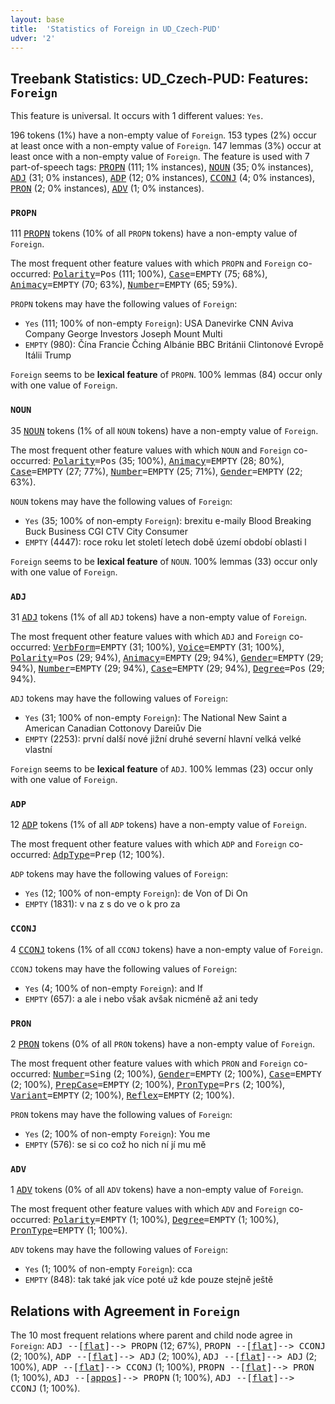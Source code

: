 ```yaml
---
layout: base
title:  'Statistics of Foreign in UD_Czech-PUD'
udver: '2'
---
```


## Treebank Statistics: UD_Czech-PUD: Features: `Foreign`

This feature is universal.
It occurs with 1 different values: `Yes`.

196 tokens (1%) have a non-empty value of `Foreign`.
153 types (2%) occur at least once with a non-empty value of `Foreign`.
147 lemmas (3%) occur at least once with a non-empty value of `Foreign`.
The feature is used with 7 part-of-speech tags: <tt><a href="cs_pud-pos-PROPN.html">PROPN</a></tt> (111; 1% instances), <tt><a href="cs_pud-pos-NOUN.html">NOUN</a></tt> (35; 0% instances), <tt><a href="cs_pud-pos-ADJ.html">ADJ</a></tt> (31; 0% instances), <tt><a href="cs_pud-pos-ADP.html">ADP</a></tt> (12; 0% instances), <tt><a href="cs_pud-pos-CCONJ.html">CCONJ</a></tt> (4; 0% instances), <tt><a href="cs_pud-pos-PRON.html">PRON</a></tt> (2; 0% instances), <tt><a href="cs_pud-pos-ADV.html">ADV</a></tt> (1; 0% instances).

### `PROPN`

111 <tt><a href="cs_pud-pos-PROPN.html">PROPN</a></tt> tokens (10% of all `PROPN` tokens) have a non-empty value of `Foreign`.

The most frequent other feature values with which `PROPN` and `Foreign` co-occurred: <tt><a href="cs_pud-feat-Polarity.html">Polarity</a></tt><tt>=Pos</tt> (111; 100%), <tt><a href="cs_pud-feat-Case.html">Case</a></tt><tt>=EMPTY</tt> (75; 68%), <tt><a href="cs_pud-feat-Animacy.html">Animacy</a></tt><tt>=EMPTY</tt> (70; 63%), <tt><a href="cs_pud-feat-Number.html">Number</a></tt><tt>=EMPTY</tt> (65; 59%).

`PROPN` tokens may have the following values of `Foreign`:

* `Yes` (111; 100% of non-empty `Foreign`): USA Danevirke CNN Aviva Company George Investors Joseph Mount Multi
* `EMPTY` (980): Čína Francie Čching Albánie BBC Británii Clintonové Evropě Itálii Trump

`Foreign` seems to be **lexical feature** of `PROPN`. 100% lemmas (84) occur only with one value of `Foreign`.

### `NOUN`

35 <tt><a href="cs_pud-pos-NOUN.html">NOUN</a></tt> tokens (1% of all `NOUN` tokens) have a non-empty value of `Foreign`.

The most frequent other feature values with which `NOUN` and `Foreign` co-occurred: <tt><a href="cs_pud-feat-Polarity.html">Polarity</a></tt><tt>=Pos</tt> (35; 100%), <tt><a href="cs_pud-feat-Animacy.html">Animacy</a></tt><tt>=EMPTY</tt> (28; 80%), <tt><a href="cs_pud-feat-Case.html">Case</a></tt><tt>=EMPTY</tt> (27; 77%), <tt><a href="cs_pud-feat-Number.html">Number</a></tt><tt>=EMPTY</tt> (25; 71%), <tt><a href="cs_pud-feat-Gender.html">Gender</a></tt><tt>=EMPTY</tt> (22; 63%).

`NOUN` tokens may have the following values of `Foreign`:

* `Yes` (35; 100% of non-empty `Foreign`): brexitu e-maily Blood Breaking Buck Business CGI CTV City Consumer
* `EMPTY` (4447): roce roku let století letech době území období oblasti l

`Foreign` seems to be **lexical feature** of `NOUN`. 100% lemmas (33) occur only with one value of `Foreign`.

### `ADJ`

31 <tt><a href="cs_pud-pos-ADJ.html">ADJ</a></tt> tokens (1% of all `ADJ` tokens) have a non-empty value of `Foreign`.

The most frequent other feature values with which `ADJ` and `Foreign` co-occurred: <tt><a href="cs_pud-feat-VerbForm.html">VerbForm</a></tt><tt>=EMPTY</tt> (31; 100%), <tt><a href="cs_pud-feat-Voice.html">Voice</a></tt><tt>=EMPTY</tt> (31; 100%), <tt><a href="cs_pud-feat-Polarity.html">Polarity</a></tt><tt>=Pos</tt> (29; 94%), <tt><a href="cs_pud-feat-Animacy.html">Animacy</a></tt><tt>=EMPTY</tt> (29; 94%), <tt><a href="cs_pud-feat-Gender.html">Gender</a></tt><tt>=EMPTY</tt> (29; 94%), <tt><a href="cs_pud-feat-Number.html">Number</a></tt><tt>=EMPTY</tt> (29; 94%), <tt><a href="cs_pud-feat-Case.html">Case</a></tt><tt>=EMPTY</tt> (29; 94%), <tt><a href="cs_pud-feat-Degree.html">Degree</a></tt><tt>=Pos</tt> (29; 94%).

`ADJ` tokens may have the following values of `Foreign`:

* `Yes` (31; 100% of non-empty `Foreign`): The National New Saint a American Canadian Cottonovy Dareiův Die
* `EMPTY` (2253): první další nové jižní druhé severní hlavní velká velké vlastní

`Foreign` seems to be **lexical feature** of `ADJ`. 100% lemmas (23) occur only with one value of `Foreign`.

### `ADP`

12 <tt><a href="cs_pud-pos-ADP.html">ADP</a></tt> tokens (1% of all `ADP` tokens) have a non-empty value of `Foreign`.

The most frequent other feature values with which `ADP` and `Foreign` co-occurred: <tt><a href="cs_pud-feat-AdpType.html">AdpType</a></tt><tt>=Prep</tt> (12; 100%).

`ADP` tokens may have the following values of `Foreign`:

* `Yes` (12; 100% of non-empty `Foreign`): de Von of Di On
* `EMPTY` (1831): v na z s do ve o k pro za

### `CCONJ`

4 <tt><a href="cs_pud-pos-CCONJ.html">CCONJ</a></tt> tokens (1% of all `CCONJ` tokens) have a non-empty value of `Foreign`.

`CCONJ` tokens may have the following values of `Foreign`:

* `Yes` (4; 100% of non-empty `Foreign`): and If
* `EMPTY` (657): a ale i nebo však avšak nicméně až ani tedy

### `PRON`

2 <tt><a href="cs_pud-pos-PRON.html">PRON</a></tt> tokens (0% of all `PRON` tokens) have a non-empty value of `Foreign`.

The most frequent other feature values with which `PRON` and `Foreign` co-occurred: <tt><a href="cs_pud-feat-Number.html">Number</a></tt><tt>=Sing</tt> (2; 100%), <tt><a href="cs_pud-feat-Gender.html">Gender</a></tt><tt>=EMPTY</tt> (2; 100%), <tt><a href="cs_pud-feat-Case.html">Case</a></tt><tt>=EMPTY</tt> (2; 100%), <tt><a href="cs_pud-feat-PrepCase.html">PrepCase</a></tt><tt>=EMPTY</tt> (2; 100%), <tt><a href="cs_pud-feat-PronType.html">PronType</a></tt><tt>=Prs</tt> (2; 100%), <tt><a href="cs_pud-feat-Variant.html">Variant</a></tt><tt>=EMPTY</tt> (2; 100%), <tt><a href="cs_pud-feat-Reflex.html">Reflex</a></tt><tt>=EMPTY</tt> (2; 100%).

`PRON` tokens may have the following values of `Foreign`:

* `Yes` (2; 100% of non-empty `Foreign`): You me
* `EMPTY` (576): se si co což ho nich ní jí mu mě

### `ADV`

1 <tt><a href="cs_pud-pos-ADV.html">ADV</a></tt> tokens (0% of all `ADV` tokens) have a non-empty value of `Foreign`.

The most frequent other feature values with which `ADV` and `Foreign` co-occurred: <tt><a href="cs_pud-feat-Polarity.html">Polarity</a></tt><tt>=EMPTY</tt> (1; 100%), <tt><a href="cs_pud-feat-Degree.html">Degree</a></tt><tt>=EMPTY</tt> (1; 100%), <tt><a href="cs_pud-feat-PronType.html">PronType</a></tt><tt>=EMPTY</tt> (1; 100%).

`ADV` tokens may have the following values of `Foreign`:

* `Yes` (1; 100% of non-empty `Foreign`): cca
* `EMPTY` (848): tak také jak více poté už kde pouze stejně ještě

## Relations with Agreement in `Foreign`

The 10 most frequent relations where parent and child node agree in `Foreign`:
<tt>ADJ --[<tt><a href="cs_pud-dep-flat.html">flat</a></tt>]--> PROPN</tt> (12; 67%),
<tt>PROPN --[<tt><a href="cs_pud-dep-flat.html">flat</a></tt>]--> CCONJ</tt> (2; 100%),
<tt>ADP --[<tt><a href="cs_pud-dep-flat.html">flat</a></tt>]--> ADJ</tt> (2; 100%),
<tt>ADJ --[<tt><a href="cs_pud-dep-flat.html">flat</a></tt>]--> ADJ</tt> (2; 100%),
<tt>ADP --[<tt><a href="cs_pud-dep-flat.html">flat</a></tt>]--> CCONJ</tt> (1; 100%),
<tt>PROPN --[<tt><a href="cs_pud-dep-flat.html">flat</a></tt>]--> PRON</tt> (1; 100%),
<tt>ADJ --[<tt><a href="cs_pud-dep-appos.html">appos</a></tt>]--> PROPN</tt> (1; 100%),
<tt>ADJ --[<tt><a href="cs_pud-dep-flat.html">flat</a></tt>]--> CCONJ</tt> (1; 100%).

